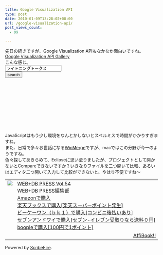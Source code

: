 ```yaml
---
title: Google Visualization API
type: post
date: 2010-01-09T13:28:02+00:00
url: /google-visualization-api/
post_views_count:
  - 99

---
```

先日の続きですが、Google Visualization APIもなかなか面白いですね。  
<a href="http://code.google.com/intl/ja/apis/visualization/documentation/gallery.html" target="_blank">Google Visualization API Gallery</a>  
こんな感じ。  
<input id="query" value="ライトニングトークス" type="text" />  
<input value="search" onclick="searchYoutube()" type="button" /> 

<div id="coverflow" style="overflow: hidden; height: 150px; width: 400px;">
</div>

  
JavaScriptはもう少し環境をなんとかしないとスペルミスで時間がかかりすぎますね。  
また、日常で多々お世話になる<a href="http://www.geocities.co.jp/SiliconValley-SanJose/8165/winmerge.html" target="_blank">WinMerge</a>ですが、macではこの分野が今一のようですね。  
色々探してあきらめて、Eclipseに思い至りましたが、プロジェクトとして開かないとCompareできないですか？いきなりファイルを二つ開いて比較、あるいはエディタ二つ開いて入力して比較ができないと、やはり不便ですね〜

<table>
  <tr>
    <td style="vertical-align: top;">
      <a href="http://hb.afl.rakuten.co.jp/hgc/06d13246.10ebaa62.06d13247.1eb85ca0/?pc=http%3A%2F%2Fsearch.books.rakuten.co.jp%2Fbksearch%2Fdt%3Fg%3D001%26bisbn%3D4774140643" target="_blank"> <img src="https://i2.wp.com/ecx.images-amazon.com/images/I/61HrkEt%2BwGL._SL160_.jpg" style="border-style: none;" data-recalc-dims="1" /> </a>
    </td>
    <td style="vertical-align: top;">
      <a href="http://hb.afl.rakuten.co.jp/hgc/06d13246.10ebaa62.06d13247.1eb85ca0/?pc=http%3A%2F%2Fsearch.books.rakuten.co.jp%2Fbksearch%2Fdt%3Fg%3D001%26bisbn%3D4774140643" target="_blank"> WEB+DB PRESS Vol.54 </a><br /> WEB+DB PRESS編集部<br /> <a href="http://www.amazon.co.jp/WEB-DB-PRESS-Vol-54-PRESS%E7%B7%A8%E9%9B%86%E9%83%A8/dp/4774140643%3FSubscriptionId%3D1JWQWN8E4Z5TR27962G2%26tag%3Dgaeaffibook-22%26linkCode%3Dxm2%26camp%3D2025%26creative%3D165953%26creativeASIN%3D4774140643" target="_blank"> Amazonで購入 </a><br /> <a href="http://px.a8.net/svt/ejp?a8mat=1HPMBD+EAZZ1U+5WS+C1DUQ&a8ejpredirect=http%3A%2F%2Fsearch.books.rakuten.co.jp%2Fbksearch%2Fdt%3Fg%3D001%26bisbn%3D4774140643" target="_blank">楽天ブックスで購入[楽天スーパーポイント発生]</a> <img src="https://i2.wp.com/www12.a8.net/0.gif?resize=1%2C1" alt="" width="1" border="0" height="1" data-recalc-dims="1" /><br /> <a href="http://px.a8.net/svt/ejp?a8mat=1HRMFS+EEKKOI+10UY+HUKPU&a8ejpredirect=http%3A%2F%2Fwww.bk1.jp%2FkeywordSearchResult%2F%3Fkeyword%3D4774140643%26storeCd%3D1%26searchFlg%3D9%26x%3D43%26y%3D11%26partnerid%3D02a801" target="_blank">ビーケーワン（ｂｋ１）で購入[コンビニ後払いあり]</a> <img src="https://i2.wp.com/www12.a8.net/0.gif?resize=1%2C1" alt="" width="1" border="0" height="1" data-recalc-dims="1" /><br /> <a href="http://click.linksynergy.com/fs-bin/statform?id=aR0TIOX*qAA&offerid=137560&bnid=1490&subid=&subid=0&kword_in=4774140643&oop=on" target="_blank">セブンアンドワイで購入[セブン-イレブン受取りなら送料０円]</a><img src="http://ad.linksynergy.com/fs-bin/show?id=aR0TIOX*qAA&bids=137560&type=5&subid=0" width="1" border="0" height="1" /><br /> <a href="http://click.linksynergy.com/fs-bin/statform?id=aR0TIOX*qAA&offerid=33310&bnid=2&subid=0&ifc=4&ifr=9784774140643" target="_blank">boopleで購入[100円で1ポイント]</a>
    </td>
  </tr>
  
  <tr>
    <td colspan="2">
      <div style="float: right;">
        <a href="http://affibook.appspot.com/" target="_blank">AffiBook!!</a>
      </div>
    </td>
  </tr>
</table>

<p class="scribefire-powered">
  Powered by <a href="http://www.scribefire.com/">ScribeFire</a>.
</p>

<div class="zemanta-pixie">
  <img class="zemanta-pixie-img" alt="" src="https://i1.wp.com/img.zemanta.com/pixy.gif" data-recalc-dims="1" />
</div>